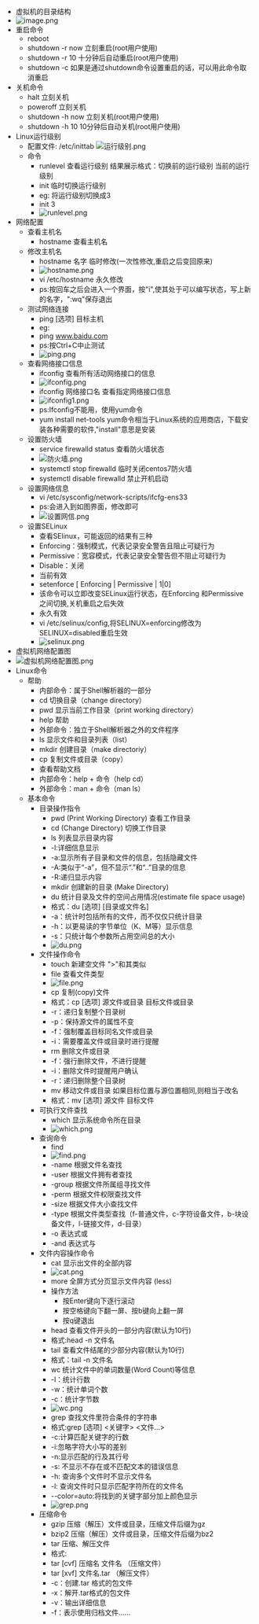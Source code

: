 * 虚拟机的目录结构
* ![image.png](https://upload-images.jianshu.io/upload_images/14467401-3afb713864b364f7.png?imageMogr2/auto-orient/strip%7CimageView2/2/w/1240)
* 重启命令
	* reboot
	* shutdown -r now 立刻重启(root用户使用)
	* shutdown -r 10 十分钟后自动重启(root用户使用)
	* shutdown -c 如果是通过shutdown命令设置重启的话，可以用此命令取消重启
* 关机命令
	* halt 立刻关机
	* poweroff 立刻关机
	* shutdown -h now 立刻关机(root用户使用)
	* shutdown -h 10 10分钟后自动关机(root用户使用)
* Linux运行级别
	* 配置文件: /etc/inittab
	![运行级别.png](https://upload-images.jianshu.io/upload_images/14467401-b2d7ca6f5802ecf9.png?imageMogr2/auto-orient/strip%7CimageView2/2/w/1240)
	* 命令
		* runlevel 查看运行级别
		结果展示格式：切换前的运行级别 当前的运行级别
		* init 临时切换运行级别
		* eg: 将运行级别切换成3
		* init 3
		* ![runlevel.png](https://upload-images.jianshu.io/upload_images/14467401-6a192f691df5e2e1.png?imageMogr2/auto-orient/strip%7CimageView2/2/w/1240)
* 网络配置
	* 查看主机名
		* hostname 查看主机名
	* 修改主机名
		* hostname 名字 临时修改(一次性修改,重启之后变回原来)
		* ![hostname.png](https://upload-images.jianshu.io/upload_images/14467401-df14dcc7728968f0.png?imageMogr2/auto-orient/strip%7CimageView2/2/w/1240)
		* vi /etc/hostname 永久修改
		* ps:按回车之后会进入一个界面，按"i",使其处于可以编写状态，写上新的名字，":wq"保存退出
	* 测试网络连接
		* ping [选项] 目标主机
		* eg:
		* ping www.baidu.com
		* ps:按Ctrl+C中止测试
		* ![ping.png](https://upload-images.jianshu.io/upload_images/14467401-22b8a0049aaa8790.png?imageMogr2/auto-orient/strip%7CimageView2/2/w/1240)
	* 查看网络接口信息
		* ifconfig 查看所有活动网络接口的信息
		* ![ifconfig.png](https://upload-images.jianshu.io/upload_images/14467401-906113ba33c0fe20.png?imageMogr2/auto-orient/strip%7CimageView2/2/w/1240)
		* ifconfig 网络接口名 查看指定网络接口信息
		* ![ifconfig1.png](https://upload-images.jianshu.io/upload_images/14467401-39e708ccbc6a359a.png?imageMogr2/auto-orient/strip%7CimageView2/2/w/1240)
		* ps:Ifconfig不能用，使用yum命令 
		* yum install net-tools yum命令相当于Linux系统的应用商店，下载安装各种需要的软件,"install"意思是安装
	* 设置防火墙
		* service firewalld status 查看防火墙状态
		* ![防火墙.png](https://upload-images.jianshu.io/upload_images/14467401-659af90c4bc43076.png?imageMogr2/auto-orient/strip%7CimageView2/2/w/1240)
		* systemctl stop firewalld 临时关闭centos7防火墙
		* systemctl disable firewalld 禁止开机启动
	* 设置网络信息
		* vi /etc/sysconfig/network-scripts/ifcfg-ens33
		* ps:会进入到如图界面，修改即可
		* ![设置网信.png](https://upload-images.jianshu.io/upload_images/14467401-4b57a968781a6617.png?imageMogr2/auto-orient/strip%7CimageView2/2/w/1240)
	* 设置SELinux
		* 查看SElinux，可能返回的结果有三种
		* Enforcing：强制模式，代表记录安全警告且阻止可疑行为
		* Permissive：宽容模式，代表记录安全警告但不阻止可疑行为
		* Disable：关闭
		* 当前有效
		* setenforce [ Enforcing | Permissive | 1|0]
		* 该命令可以立即改变SELinux运行状态，在Enforcing 和Permissive  之间切换,关机重启之后失效
		* 永久有效
		* vi /etc/selinux/config,将SELINUX=enforcing修改为SELINUX=disabled重启生效
		* ![selinux.png](https://upload-images.jianshu.io/upload_images/14467401-3c013c0651b8890d.png?imageMogr2/auto-orient/strip%7CimageView2/2/w/1240)
* 虚拟机网络配置图	
* ![虚拟机网络配置图.png](https://upload-images.jianshu.io/upload_images/14467401-9a5e668357b59663.png?imageMogr2/auto-orient/strip%7CimageView2/2/w/1240)
* Linux命令
	* 帮助
		* 内部命令：属于Shell解析器的一部分
	    * cd 切换目录（change directory）
	    * pwd 显示当前工作目录（print working directory）
	    * help 帮助
		* 外部命令：独立于Shell解析器之外的文件程序
	    * ls 显示文件和目录列表（list）
	    * mkdir 创建目录（make directoriy）
	    * cp 复制文件或目录（copy）
		* 查看帮助文档
	    * 内部命令：help + 命令（help cd）
	    * 外部命令：man + 命令（man ls）
	* 基本命令
		* 目录操作指令
			* pwd (Print Working Directory) 查看工作目录
			* cd (Change Directory) 切换工作目录
			* ls 列表显示目录内容
			* -l:详细信息显示
			* -a:显示所有子目录和文件的信息，包括隐藏文件
			* -A:类似于“-a”，但不显示“.”和“..”目录的信息
			* -R:递归显示内容
			* mkdir 创建新的目录 (Make Directory)
			* du 统计目录及文件的空间占用情况(estimate file space  usage)
			* 格式：du	[选项] [目录或文件名]
			* -a：统计时包括所有的文件，而不仅仅只统计目录
			* -h：以更易读的字节单位（K、M等）显示信息
			* -s：只统计每个参数所占用空间总的大小
			* ![du.png](https://upload-images.jianshu.io/upload_images/14467401-181d030d98e700be.png?imageMogr2/auto-orient/strip%7CimageView2/2/w/1240)
		* 文件操作命令
			* touch 新建空文件 ">"和其类似
			* file 查看文件类型
			* ![file.png](https://upload-images.jianshu.io/upload_images/14467401-e43b7531ea6f72aa.png?imageMogr2/auto-orient/strip%7CimageView2/2/w/1240)
			* cp 复制(copy)文件
			* 格式：cp  [选项]  源文件或目录  目标文件或目录
			* -r：递归复制整个目录树
			* -p：保持源文件的属性不变
			* -f：强制覆盖目标同名文件或目录
			* -i：需要覆盖文件或目录时进行提醒
			* rm 删除文件或目录
			* -f：强行删除文件，不进行提醒
			* -i：删除文件时提醒用户确认
			* -r：递归删除整个目录树
			* mv 移动文件或目录  如果目标位置与源位置相同,则相当于改名
			* 格式：mv  [选项]  源文件  目标文件
		* 可执行文件查找
			 * which 显示系统命令所在目录
			 * ![which.png](https://upload-images.jianshu.io/upload_images/14467401-a1704bd767a57a3a.png?imageMogr2/auto-orient/strip%7CimageView2/2/w/1240)
		* 查询命令
			* find 
			* ![find.png](https://upload-images.jianshu.io/upload_images/14467401-b1da75567740b952.png?imageMogr2/auto-orient/strip%7CimageView2/2/w/1240)
			* -name	根据文件名查找
			* -user	根据文件拥有者查找
			* -group	根据文件所属组寻找文件
			* -perm	根据文件权限查找文件
			* -size	根据文件大小查找文件
			* -type	根据文件类型查找（f-普通文件，c-字符设备文件，b-块设备文件，l-链接文件，d-目录）
			* -o	表达式或
			* -and	表达式与
		* 文件内容操作命令
			* cat 显示出文件的全部内容
			* ![cat.png](https://upload-images.jianshu.io/upload_images/14467401-44b3f49df49b0941.png?imageMogr2/auto-orient/strip%7CimageView2/2/w/1240)
			* more 全屏方式分页显示文件内容 (less)
			* 操作方法
				* 按Enter键向下逐行滚动
				* 按空格键向下翻一屏、按b键向上翻一屏
				* 按q键退出
			* head 	查看文件开头的一部分内容(默认为10行)
			* 格式:head -n 文件名
			* tail 查看文件结尾的少部分内容(默认为10行)
			* 格式：tail -n 文件名
			* wc 统计文件中的单词数量(Word Count)等信息
			* -l：统计行数
			* -w：统计单词个数
			* -c：统计字节数
			* ![wc.png](https://upload-images.jianshu.io/upload_images/14467401-17952db9a63f5e7b.png?imageMogr2/auto-orient/strip%7CimageView2/2/w/1240)
			* grep 查找文件里符合条件的字符串
			* 格式:grep  [选项]   <关键字>  <文件…>
			* -c:计算匹配关键字的行数
			* -i:忽略字符大小写的差别
			* -n:显示匹配的行及其行号
			* -s: 不显示不存在或不匹配文本的错误信息
			* -h: 查询多个文件时不显示文件名
			* -l: 查询文件时只显示匹配字符所在的文件名
			* --color=auto:将找到的关键字部分加上颜色显示
			* ![grep.png](https://upload-images.jianshu.io/upload_images/14467401-52d462785582064b.png?imageMogr2/auto-orient/strip%7CimageView2/2/w/1240)
		* 压缩命令
			* gzip 压缩（解压）文件或目录，压缩文件后缀为gz 
			* bzip2 压缩（解压）文件或目录，压缩文件后缀为bz2 
			* tar 压缩、解压文件
			* 格式:
			* tar [cvf] 压缩名 文件名 （压缩文件）
			* tar [xvf] 文件名.tar    （解压文件）
			* -c：创建.tar 格式的包文件
			* -x：解开.tar格式的包文件
			* -v：输出详细信息
			* -f：表示使用归档文件......
			


		
		
		
		
		
	   

	

	
		
